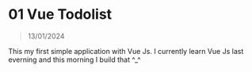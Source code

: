 # 01 Vue Todolist

> 13/01/2024

This my first simple application with Vue Js. I currently learn Vue Js last everning and this morning I build that ^\_^
